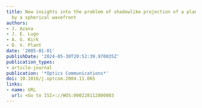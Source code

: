 ```yaml
---
title: New insights into the problem of shadowlike projection of a plane object illuminated
  by a spherical wavefront
authors:
- J. Azana
- J. E. Lugo
- A. G. Kirk
- D. V. Plant
date: '2005-01-01'
publishDate: '2024-05-30T20:52:39.970035Z'
publication_types:
- article-journal
publication: '*Optics Communications*'
doi: 10.1016/j.optcom.2004.11.065
links:
- name: URL
  url: <Go to ISI>://WOS:000228112800003
---
```

